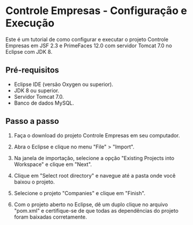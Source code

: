 # Controle Empresas - Configuração e Execução

Este é um tutorial de como configurar e executar o projeto Controle Empresas em JSF 2.3 e PrimeFaces 12.0 com servidor Tomcat 7.0 no Eclipse com JDK 8.

## Pré-requisitos
- Eclipse IDE (versão Oxygen ou superior).
- JDK 8 ou superior.
- Servidor Tomcat 7.0.
- Banco de dados MySQL.

## Passo a passo

1. Faça o download do projeto Controle Empresas em seu computador.

2. Abra o Eclipse e clique no menu "File" > "Import".

3. Na janela de importação, selecione a opção "Existing Projects into Workspace" e clique em "Next".

4. Clique em "Select root directory" e navegue até a pasta onde você baixou o projeto.

5. Selecione o projeto "Companies" e clique em "Finish".

6. Com o projeto aberto no Eclipse, dê um duplo clique no arquivo "pom.xml" e certifique-se de que todas as dependências do projeto foram baixadas corretamente.
